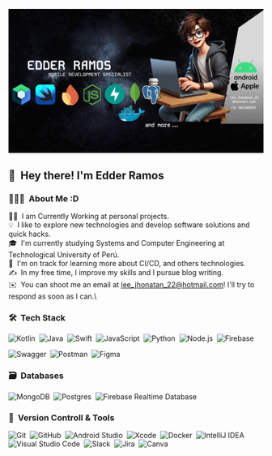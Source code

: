 ![Edder Ramos Banner](https://github.com/EdderRamos/EdderRamos/blob/main/accets/front_page.jpg)


## 👋 &nbsp;Hey there! I'm Edder Ramos

### 👨🏻‍💻 &nbsp;About Me :D 

👨‍💻 &nbsp;I am Currently Working at personal projects.\
💡 &nbsp;I like to explore new technologies and develop software solutions and quick hacks.\
🎓 &nbsp;I'm currently studying Systems and Computer Engineering at Technological University of Perú.\
🌱 &nbsp;I'm on track for learning more about CI/CD, and others technologies.\
✍️ &nbsp;In my free time, I improve my skills and I pursue blog writing.\
✉️ &nbsp;You can shoot me an email at lee_jhonatan_22@hotmail.com! I'll try to respond as soon as I can.\
<!-- ## 
📄 &nbsp;Please have a look at my [Résumé](page_link) for more details about me. I'm open to feedback and suggestions!
 -->



### 🛠 &nbsp;Tech Stack
![Kotlin](https://img.shields.io/badge/kotlin-%230095D5.svg?style=for-the-badge&logo=kotlin&logoColor=white)&nbsp;
![Java](https://img.shields.io/badge/java-%23ED8B00.svg?style=for-the-badge&logo=java&logoColor=white)&nbsp;
![Swift](https://img.shields.io/badge/swift-%23FA7343.svg?style=for-the-badge&logo=swift&logoColor=white)&nbsp;
![JavaScript](https://img.shields.io/badge/javascript-%23323330.svg?style=for-the-badge&logo=javascript&logoColor=%23F7DF1E)&nbsp;
![Python](https://img.shields.io/badge/python-3670A0?style=for-the-badge&logo=python&logoColor=ffdd54)&nbsp;
![Node.js](https://img.shields.io/badge/node.js-%2343853D.svg?style=for-the-badge&logo=node.js&logoColor=white)&nbsp;
![Firebase](https://img.shields.io/badge/firebase-%23039BE5.svg?style=for-the-badge&logo=firebase&logoColor=white)&nbsp;

![Swagger](https://img.shields.io/badge/-Swagger-%23Clojure?style=for-the-badge&logo=swagger&logoColor=white)&nbsp;
![Postman](https://img.shields.io/badge/Postman-FF6C37?style=for-the-badge&logo=postman&logoColor=white)&nbsp;
![Figma](https://img.shields.io/badge/figma-%23F24E1E.svg?style=for-the-badge&logo=figma&logoColor=white)&nbsp;

### 🗃 &nbsp;Databases

![MongoDB](https://img.shields.io/badge/MongoDB-%234ea94b.svg?style=for-the-badge&logo=mongodb&logoColor=white)&nbsp;
![Postgres](https://img.shields.io/badge/postgres-%23316192.svg?style=for-the-badge&logo=postgresql&logoColor=white)&nbsp;
![Firebase Realtime Database](https://img.shields.io/badge/firebase-%23039BE5.svg?style=for-the-badge&logo=firebase&logoColor=white)&nbsp;


### 🧰 &nbsp;Version Controll & Tools 

![Git](https://img.shields.io/badge/git-%23F05033.svg?style=for-the-badge&logo=git&logoColor=white)&nbsp;
![GitHub](https://img.shields.io/badge/github-%23121011.svg?style=for-the-badge&logo=github&logoColor=white)&nbsp;
![Android Studio](https://img.shields.io/badge/Android%20Studio-%233DDC84.svg?style=for-the-badge&logo=android-studio&logoColor=white)&nbsp;
![Xcode](https://img.shields.io/badge/Xcode-%230147E8.svg?style=for-the-badge&logo=xcode&logoColor=white)&nbsp;
![Docker](https://img.shields.io/badge/Docker-%230db7ed.svg?style=for-the-badge&logo=docker&logoColor=white)&nbsp;
![IntelliJ IDEA](https://img.shields.io/badge/IntelliJ%20IDEA-%23000000.svg?style=for-the-badge&logo=intellij-idea&logoColor=white)&nbsp;
![Visual Studio Code](https://img.shields.io/badge/Visual%20Studio%20Code-0078d7.svg?style=for-the-badge&logo=visual-studio-code&logoColor=white)&nbsp;
![Slack](https://img.shields.io/badge/Slack-4A154B?style=for-the-badge&logo=slack&logoColor=white)&nbsp;
![Jira](https://img.shields.io/badge/jira-%230A0FFF.svg?style=for-the-badge&logo=jira&logoColor=white)&nbsp;
![Canva](https://img.shields.io/badge/Canva-%2300C4CC.svg?style=for-the-badge&logo=Canva&logoColor=white)&nbsp;


<!-- ## 

### ⚙️ &nbsp;GitHub Analytics

<p align="center">
  <a href="page_link">
    <img height="180em" src="image_link"/>
  </a>
  <a href="page_link">
    <img height="180em" src="image_link"/>
  </a>
</p>

<p align="center">
  <img height="180em" src="image_link/>
</p>


 -->
